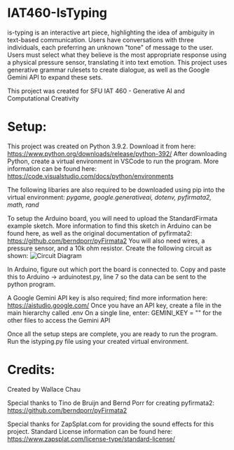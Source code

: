 # IAT460-IsTyping
is-typing is an interactive art piece, highlighting the idea of ambiguity in text-based communication. Users have conversations with three individuals, each preferring an unknown "tone" of message to the user. Users must select what they believe is the most appropriate response using a physical pressure sensor, translating it into text emotion. This project uses generative grammar rulesets to create dialogue, as well as the Google Gemini API to expand these sets.

This project was created for SFU IAT 460 - Generative AI and Computational Creativity

# Setup:
This project was created on Python 3.9.2. Download it from here: https://www.python.org/downloads/release/python-392/
After downloading Python, create a virtual environment in VSCode to run the program. More information can be found here: https://code.visualstudio.com/docs/python/environments

The following libaries are also required to be downloaded using pip into the virtual environment: _pygame, google.generativeai, dotenv, pyfirmata2, math, rand_

To setup the Arduino board, you will need to upload the StandardFirmata example sketch. More information to find this sketch in Arduino can be found here, as well as the original documentation of pyfirmata2: https://github.com/berndporr/pyFirmata2
You will also need wires, a pressure sensor, and a 10k ohm resistor. Create the following circuit as shown:
![Circuit Diagram](https://github.com/user-attachments/assets/dd0112fb-e486-4e43-990e-b35133373ac0)

In Arduino, figure out which port the board is connected to. Copy and paste this to Arduino -> arduinotest.py, line 7 so the data can be sent to the python program.

A Google Gemini API key is also required; find more information here: https://aistudio.google.com/
Once you have an API key, create a file in the main hierarchy called .env
On a single line, enter: GEMINI_KEY = "<YOUR KEY HERE>" for the other files to access the Gemini API

Once all the setup steps are complete, you are ready to run the program. Run the istyping.py file using your created virtual environment. 

# Credits:
Created by Wallace Chau

Special thanks to Tino de Bruijn and Bernd Porr for creating pyfirmata2: https://github.com/berndporr/pyFirmata2

Special thanks for ZapSplat.com for providing the sound effects for this project. Standard License information can be found here: https://www.zapsplat.com/license-type/standard-license/
